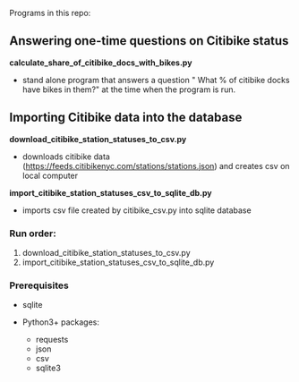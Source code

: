Programs in this repo:

## Answering one-time questions on Citibike status 

**calculate_share_of_citibike_docs_with_bikes.py**
- stand alone program that answers a question " What % of citibike docks have bikes in them?" at the time when the program is run.

## Importing Citibike data into the database 

**download_citibike_station_statuses_to_csv.py**
- downloads citibike data (https://feeds.citibikenyc.com/stations/stations.json) and creates csv on local computer

**import_citibike_station_statuses_csv_to_sqlite_db.py**
- imports csv file created by citibike_csv.py into sqlite database

### Run order:
1. download_citibike_station_statuses_to_csv.py
2. import_citibike_station_statuses_csv_to_sqlite_db.py

### Prerequisites 

* sqlite

* Python3+ packages:
	* requests
	* json
	* csv
	* sqlite3

